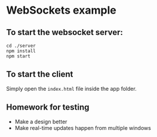 # WebSockets example

## To start the websocket server:

```
cd ./server
npm install
npm start
```

## To start the client

Simply open the `index.html` file inside the app folder.

## Homework for testing

- Make a design better
- Make real-time updates happen from multiple windows
